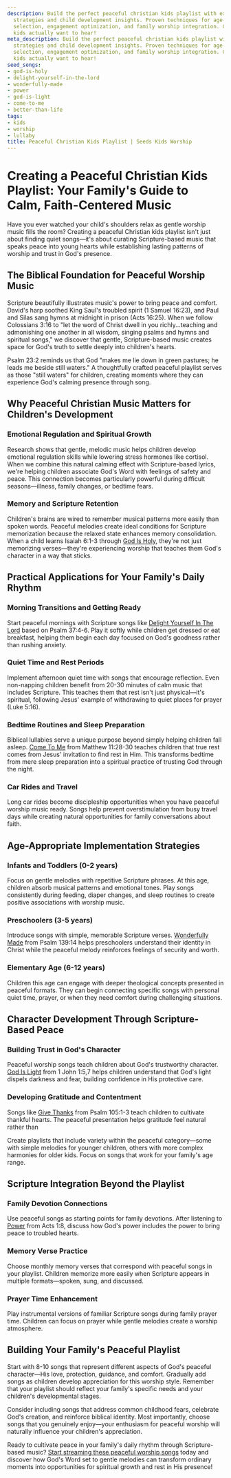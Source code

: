 ```yaml
---
description: Build the perfect peaceful christian kids playlist with expert curation
  strategies and child development insights. Proven techniques for age-appropriate
  selection, engagement optimization, and family worship integration. Create playlists
  kids actually want to hear!
meta_description: Build the perfect peaceful christian kids playlist with expert curation
  strategies and child development insights. Proven techniques for age-appropriate
  selection, engagement optimization, and family worship integration. Create playlists
  kids actually want to hear!
seed_songs:
- god-is-holy
- delight-yourself-in-the-lord
- wonderfully-made
- power
- god-is-light
- come-to-me
- better-than-life
tags:
- kids
- worship
- lullaby
title: Peaceful Christian Kids Playlist | Seeds Kids Worship
---
```

# Creating a Peaceful Christian Kids Playlist: Your Family's Guide to Calm, Faith-Centered Music

Have you ever watched your child's shoulders relax as gentle worship music fills the room? Creating a peaceful Christian kids playlist isn't just about finding quiet songs—it's about curating Scripture-based music that speaks peace into young hearts while establishing lasting patterns of worship and trust in God's presence.

## The Biblical Foundation for Peaceful Worship Music

Scripture beautifully illustrates music's power to bring peace and comfort. David's harp soothed King Saul's troubled spirit (1 Samuel 16:23), and Paul and Silas sang hymns at midnight in prison (Acts 16:25). When we follow Colossians 3:16 to "let the word of Christ dwell in you richly...teaching and admonishing one another in all wisdom, singing psalms and hymns and spiritual songs," we discover that gentle, Scripture-based music creates space for God's truth to settle deeply into children's hearts.

Psalm 23:2 reminds us that God "makes me lie down in green pastures; he leads me beside still waters." A thoughtfully crafted peaceful playlist serves as those "still waters" for children, creating moments where they can experience God's calming presence through song.

## Why Peaceful Christian Music Matters for Children's Development

### Emotional Regulation and Spiritual Growth

Research shows that gentle, melodic music helps children develop emotional regulation skills while lowering stress hormones like cortisol. When we combine this natural calming effect with Scripture-based lyrics, we're helping children associate God's Word with feelings of safety and peace. This connection becomes particularly powerful during difficult seasons—illness, family changes, or bedtime fears.

### Memory and Scripture Retention

Children's brains are wired to remember musical patterns more easily than spoken words. Peaceful melodies create ideal conditions for Scripture memorization because the relaxed state enhances memory consolidation. When a child learns Isaiah 6:1-3 through [God Is Holy](https://seedskidsworship.com/product/god-is-holy-isaiah-611-3/), they're not just memorizing verses—they're experiencing worship that teaches them God's character in a way that sticks.

## Practical Applications for Your Family's Daily Rhythm

### Morning Transitions and Getting Ready

Start peaceful mornings with Scripture songs like [Delight Yourself In The Lord](https://seedskidsworship.com/product/seeds-of-purpose-vol-4/) based on Psalm 37:4-6. Play it softly while children get dressed or eat breakfast, helping them begin each day focused on God's goodness rather than rushing anxiety.

### Quiet Time and Rest Periods

Implement afternoon quiet time with songs that encourage reflection. Even non-napping children benefit from 20-30 minutes of calm music that includes Scripture. This teaches them that rest isn't just physical—it's spiritual, following Jesus' example of withdrawing to quiet places for prayer (Luke 5:16).

### Bedtime Routines and Sleep Preparation

Biblical lullabies serve a unique purpose beyond simply helping children fall asleep. [Come To Me](https://seedskidsworship.com/product/when-you-lie-down-lullabies-scripture-songs/) from Matthew 11:28-30 teaches children that true rest comes from Jesus' invitation to find rest in Him. This transforms bedtime from mere sleep preparation into a spiritual practice of trusting God through the night.

### Car Rides and Travel

Long car rides become discipleship opportunities when you have peaceful worship music ready. Songs help prevent overstimulation from busy travel days while creating natural opportunities for family conversations about faith.

## Age-Appropriate Implementation Strategies

### Infants and Toddlers (0-2 years)

Focus on gentle melodies with repetitive Scripture phrases. At this age, children absorb musical patterns and emotional tones. Play songs consistently during feeding, diaper changes, and sleep routines to create positive associations with worship music.

### Preschoolers (3-5 years)

Introduce songs with simple, memorable Scripture verses. [Wonderfully Made](https://seedskidsworship.com/product/wonderfully-made-psalm-13914-2/) from Psalm 139:14 helps preschoolers understand their identity in Christ while the peaceful melody reinforces feelings of security and worth.

### Elementary Age (6-12 years)

Children this age can engage with deeper theological concepts presented in peaceful formats. They can begin connecting specific songs with personal quiet time, prayer, or when they need comfort during challenging situations.

## Character Development Through Scripture-Based Peace

### Building Trust in God's Character

Peaceful worship songs teach children about God's trustworthy character. [God Is Light](https://seedskidsworship.com/product/god-is-light-1-john-15-7/) from 1 John 1:5,7 helps children understand that God's light dispels darkness and fear, building confidence in His protective care.

### Developing Gratitude and Contentment

Songs like [Give Thanks](https://seedskidsworship.com/product/give-thanks-psalm-1051-3-2/) from Psalm 105:1-3 teach children to cultivate thankful hearts. The peaceful presentation helps gratitude feel natural rather than

Create playlists that include variety within the peaceful category—some with simple melodies for younger children, others with more complex harmonies for older kids. Focus on songs that work for your family's age range.

## Scripture Integration Beyond the Playlist

### Family Devotion Connections

Use peaceful songs as starting points for family devotions. After listening to [Power](https://seedskidsworship.com/product/power-acts-18/) from Acts 1:8, discuss how God's power includes the power to bring peace to troubled hearts.

### Memory Verse Practice

Choose monthly memory verses that correspond with peaceful songs in your playlist. Children memorize more easily when Scripture appears in multiple formats—spoken, sung, and discussed.

### Prayer Time Enhancement

Play instrumental versions of familiar Scripture songs during family prayer time. Children can focus on prayer while gentle melodies create a worship atmosphere.

## Building Your Family's Peaceful Playlist

Start with 8-10 songs that represent different aspects of God's peaceful character—His love, protection, guidance, and comfort. Gradually add songs as children develop appreciation for this worship style. Remember that your playlist should reflect your family's specific needs and your children's developmental stages.

Consider including songs that address common childhood fears, celebrate God's creation, and reinforce biblical identity. Most importantly, choose songs that you genuinely enjoy—your enthusiasm for peaceful worship will naturally influence your children's appreciation.

Ready to cultivate peace in your family's daily rhythm through Scripture-based music? [Start streaming these peaceful worship songs](https://seedskidsworship.com) today and discover how God's Word set to gentle melodies can transform ordinary moments into opportunities for spiritual growth and rest in His presence!

<script type="application/ld+json">
{
  "@context": "https://schema.org",
  "@type": "Article",
  "headline": "Peaceful Christian Kids Playlist",
  "author": {
    "@type": "Organization",
    "name": "Seeds Kids Worship"
  },
  "publisher": {
    "@type": "Organization",
    "name": "Seeds Kids Worship",
    "logo": {
      "@type": "ImageObject",
      "url": "https://seedskidsworship.com/logo.png"
    }
  },
  "datePublished": "2025-09-05T16:29:12.487741",
  "dateModified": "2025-09-05T16:29:12.487766",
  "description": "Build the perfect peaceful christian kids playlist with expert curation strategies and child development insights. Proven techniques for age-appropriate selecti",
  "mainEntityOfPage": {
    "@type": "WebPage",
    "@id": "https://seedskidsworship.com/activities/peaceful-christian-kids-playlist/"
  }
}
</script>

<script type="application/ld+json">
{
  "@context": "https://schema.org",
  "@type": "Product",
  "name": "God Is Holy",
  "description": "Isaiah 6:1-3 forms the basis of this worshipful song, calling attention to God\u2019s holiness as the seraphim proclaim \u2018Holy, holy, holy is the Lord of hosts\u2019 and inviting children to join that praise.",
  "url": "https://seedskidsworship.com/product/god-is-holy-isaiah-611-3/",
  "brand": {
    "@type": "Brand",
    "name": "Seeds Kids Worship"
  },
  "category": "Children's Christian Music",
  "album": "The Character of God"
}
</script>

<script type="application/ld+json">
{
  "@context": "https://schema.org",
  "@type": "Product",
  "name": "Delight Yourself In The Lord",
  "description": "Scripture-based worship song from Psalm 37:4-6 teaching children to delight in the Lord and commit their way to Him. Designed for children's ministry and family worship helping kids memorize God's Word through engaging music and worship.",
  "url": "https://seedskidsworship.com/product/seeds-of-purpose-vol-4/",
  "brand": {
    "@type": "Brand",
    "name": "Seeds Kids Worship"
  },
  "category": "Children's Christian Music",
  "album": "Seeds of Purpose"
}
</script>

<script type="application/ld+json">
{
  "@context": "https://schema.org",
  "@type": "Product",
  "name": "Wonderfully Made",
  "description": "A song affirming children that they are fearfully and wonderfully made",
  "url": "https://seedskidsworship.com/product/wonderfully-made-psalm-13914-2/",
  "brand": {
    "@type": "Brand",
    "name": "Seeds Kids Worship"
  },
  "category": "Children's Christian Music",
  "album": "The Power of Encouragement"
}
</script>

<script type="application/ld+json
